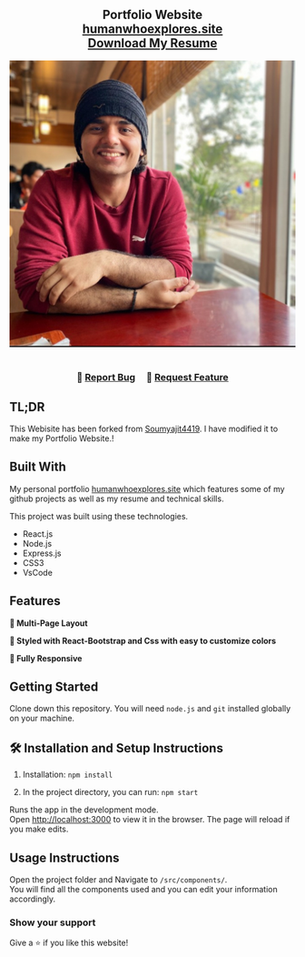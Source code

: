 <h2 align="center">
  Portfolio Website <br/>
  <a href="https://humanwhoexplores.site/" target="_blank">humanwhoexplores.site</a><br />
  <a href="public/krishan-chopra-resume-13-aug-2025.pdf" download="krishan-chopra-resume-13-aug-2025.pdf">
    Download My Resume <br />
  </a>
</h2>
<div align="center">
  <img alt="Demo" src="./Images/krishan-portfolio-website-main-photo.jpg" />
</div>

<br/>


<h3 align="center">
    🔹
    <a href="https://github.com/humanwhoexplores/Portfolio/issues">Report Bug</a> &nbsp; &nbsp;
    🔹
    <a href="https://github.com/humanwhoexplores/Portfolio/issues">Request Feature</a>
</h3>

## TL;DR

This Webisite has been forked from [Soumyajit4419](https://github.com/soumyajit4419/Portfolio). I have modified it to make my Portfolio Website.!

## Built With

My personal portfolio <a href="https://humanwhoexplores.site/" target="_blank">humanwhoexplores.site</a> which features some of my github projects as well as my resume and technical skills.<br/>

This project was built using these technologies.

- React.js
- Node.js
- Express.js
- CSS3
- VsCode

## Features

**📖 Multi-Page Layout**

**🎨 Styled with React-Bootstrap and Css with easy to customize colors**

**📱 Fully Responsive**

## Getting Started

Clone down this repository. You will need `node.js` and `git` installed globally on your machine.

## 🛠 Installation and Setup Instructions

1. Installation: `npm install`

2. In the project directory, you can run: `npm start`

Runs the app in the development mode.\
Open [http://localhost:3000](http://localhost:3000) to view it in the browser.
The page will reload if you make edits.

## Usage Instructions

Open the project folder and Navigate to `/src/components/`. <br/>
You will find all the components used and you can edit your information accordingly.

### Show your support

Give a ⭐ if you like this website!
